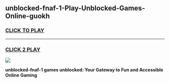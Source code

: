
## unblocked-fnaf-1-Play-Unblocked-Games-Online-guokh
<h3>
<a href="https://premium76.site?title=unblocked-fnaf-1&ref=25A">CLICK TO PLAY</a></h3>
<hr>

<h3>
<a href="https://premium76.site?title=unblocked-fnaf-1&ref=25A">CLICK 2 PLAY</a>
  
</h3>

<a href="https://premium76.site?title=unblocked-fnaf-1&ref=25A"><img src="https://clearcache.store/games.png"></a>


**unblocked-fnaf-1 games unblocked: Your Gateway to Fun and Accessible Online Gaming**

